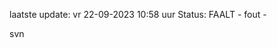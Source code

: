 laatste update: 
vr 22-09-2023 10:58   uur 
Status: FAALT - fout - 
<div class="service R">svn</div>